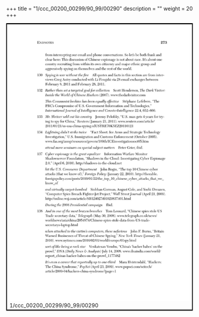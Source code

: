 +++
title = "1/ccc_00200_00299/90_99/00290"
description = ""
weight = 20
+++

<table style="border:2px solid black;max-width:800px;max-height:800px;" 
><tr><td>
<img class="center-fit-jpg"
src="/jpg_/out_jpg_dbc_290.jpg">
1/ccc_00200_00299/90_99/00290
</img></td></tr></table>
